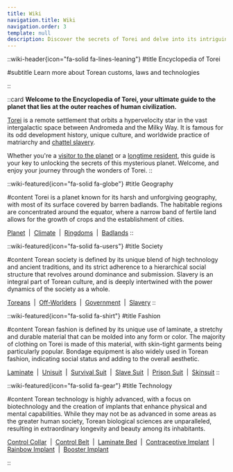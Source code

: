 ```yaml
---
title: Wiki
navigation.title: Wiki
navigation.order: 3
template: null
description: Discover the secrets of Torei and delve into its intriguing culture with Encyclopedia of Torei. Explore the fascinating history of this distant planet, learn about its unique fashion and institutions, and immerse yourself in the complex world of dominance and submission.
---
```


::wiki-header{icon="fa-solid fa-lines-leaning"}
#title
Encyclopedia of Torei

#subtitle
Learn more about Torean customs, laws and technologies

<!-- Learn more about a planet ruled by Biomechanical Demigods, Matriarchy and Laminate Fashion -->
<!-- A place where technology meets temptation -->
<!-- World Ruled by Biomechanical Demigods, Matriarchy, and Laminate Fashion -->
<!-- Your ultimate Torean guide -->

::

::card
**Welcome to the Encyclopedia of Torei, your ultimate guide to the planet that lies at the outer reaches of human civilization.**

[Torei](/wiki/torei) is a remote settlement that orbits a hypervelocity star in the vast intergalactic space between Andromeda and the Milky Way. It is famous for its odd development history, unique culture, and worldwide practice of matriarchy and [chattel slavery](/wiki/slavery).

Whether you're a [visitor to the planet](/wiki/off-worlder) or a [longtime resident](/wiki/toreans), this guide is your key to unlocking the secrets of this mysterious planet. Welcome, and enjoy your journey through the wonders of Torei.
::

<!-- Geography -->

::wiki-featured{icon="fa-solid fa-globe"}
#title
Geography

#content
Torei is a planet known for its harsh and unforgiving geography, with most of its surface covered by barren badlands. The habitable regions are concentrated around the equator, where a narrow band of fertile land allows for the growth of crops and the establishment of cities.

[Planet](/wiki/torei) &nbsp;|&nbsp;
[Climate](/wiki/climate) &nbsp;|&nbsp;
[Ringdoms](/wiki/ringdom) &nbsp;|&nbsp;
[Badlands](/wiki/badlands)
::

<!-- Society -->

::wiki-featured{icon="fa-solid fa-users"}
#title
Society

#content
Torean society is defined by its unique blend of high technology and ancient traditions, and its strict adherence to a hierarchical social structure that revolves around dominance and submission. Slavery is an integral part of Torean culture, and is deeply intertwined with the power dynamics of the society as a whole.

[Toreans](/wiki/toreans) &nbsp;|&nbsp;
[Off-Worlders](/wiki/off-worlder) &nbsp;|&nbsp;
[Government](/wiki/government) &nbsp;|&nbsp;
[Slavery](/wiki/slavery)
::

<!-- Fashion -->

::wiki-featured{icon="fa-solid fa-shirt"}
#title
Fashion

#content
Torean fashion is defined by its unique use of laminate, a stretchy and durable material that can be molded into any form or color. The majority of clothing on Torei is made of this material, with skin-tight garments being particularly popular. Bondage equipment is also widely used in Torean fashion, indicating social status and adding to the overall aesthetic.

[Laminate](/wiki/laminate) &nbsp;|&nbsp;
[Unisuit](/wiki/unisuit) &nbsp;|&nbsp;
[Survival Suit](/wiki/survival-suit) &nbsp;|&nbsp;
[Slave Suit](/wiki/slave-suit) &nbsp;|&nbsp;
[Prison Suit](/wiki/prison-suit) &nbsp;|&nbsp;
[Skinsuit](/wiki/skinsuit)
::

<!-- Technology -->

::wiki-featured{icon="fa-solid fa-gear"}
#title
Technology

#content
Torean technology is highly advanced, with a focus on biotechnology and the creation of implants that enhance physical and mental capabilities. While they may not be as advanced in some areas as the greater human society, Torean biological sciences are unparalleled, resulting in extraordinary longevity and beauty among its inhabitants.

[Control Collar](/wiki/control-collar) &nbsp;|&nbsp;
[Control Belt](/wiki/control-belt) &nbsp;|&nbsp;
[Laminate Bed](/wiki/laminate-bed) &nbsp;|&nbsp;
[Contraceptive Implant](/wiki/contraceptive-implant) &nbsp;|&nbsp;
[Rainbow Implant](/wiki/rainbow-implant) &nbsp;|&nbsp;
[Booster Implant](/wiki/booster-implant)

::
